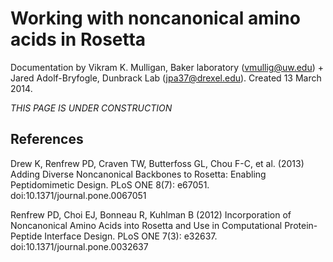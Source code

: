 # Working with noncanonical amino acids in Rosetta
Documentation by Vikram K. Mulligan, Baker laboratory (vmullig@uw.edu) + Jared Adolf-Bryfogle, Dunbrack Lab (jpa37@drexel.edu).  Created 13 March 2014.

_THIS PAGE IS UNDER CONSTRUCTION_

## References

Drew K, Renfrew PD, Craven TW, Butterfoss GL, Chou F-C, et al. (2013) Adding Diverse Noncanonical Backbones to Rosetta: Enabling Peptidomimetic Design. PLoS ONE 8(7): e67051. doi:10.1371/journal.pone.0067051

Renfrew PD, Choi EJ, Bonneau R, Kuhlman B (2012) Incorporation of Noncanonical Amino Acids into Rosetta and Use in Computational Protein-Peptide Interface Design. PLoS ONE 7(3): e32637. doi:10.1371/journal.pone.0032637

